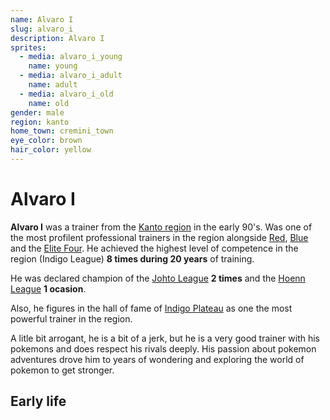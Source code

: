 ```yaml
---
name: Alvaro I
slug: alvaro_i
description: Alvaro I
sprites:
  - media: alvaro_i_young
    name: young
  - media: alvaro_i_adult
    name: adult
  - media: alvaro_i_old
    name: old
gender: male
region: kanto
home_town: cremini_town
eye_color: brown
hair_color: yellow
---
```


# Alvaro I

**Alvaro I** was a trainer from the [Kanto region](/regions/kanto) in the early 90's. Was one of the most profilent professional trainers in the region alongside [Red](/trainers/red), [Blue](trainers/blue) and the [Elite Four](/elite-four/kanto). He achieved the highest level of competence in the region (Indigo League) **8 times during 20 years** of training.

He was declared champion of the [Johto League](/leagues/johto) **2 times** and the [Hoenn League](/leagues/hoenn) **1 ocasion**.

Also, he figures in the hall of fame of [Indigo Plateau](/regions/indigo-plateau) as one the most powerful trainer in the region.

A litle bit arrogant, he is a bit of a jerk, but he is a very good trainer with his pokemons and does respect his rivals deeply. His passion about pokemon adventures drove him to years of wondering and exploring the world of pokemon to get stronger.

## Early life
